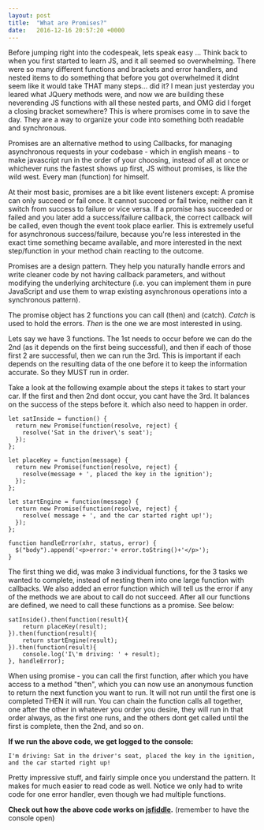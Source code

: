 ```yaml
---
layout: post
title:  "What are Promises?"
date:   2016-12-16 20:57:20 +0000
---
```



Before jumping right into the codespeak, lets speak easy ... Think back to when you first started to learn JS, and it all seemed so overwhelming. There were so many different functions and brackets and error handlers, and nested items to do something that before you got overwhelmed it didnt seem like it would take THAT many steps... did it? I mean just yesterday you leared what JQuery methods were, and now we are building these neverending JS functions with all these nested parts, and OMG did I forget a closing bracket somewhere? This is where promises come in to save the day. They are a way to organize your code into something both readable and synchronous. 

Promises are an alternative method to using Callbacks, for managing asynchronous requests in your codebase - which in english means - to make javascript run in the order of your choosing, instead of all at once or whichever runs the fastest shows up first, JS without promises, is like the wild west. Every man (function) for himself. 

At their most basic, promises are a bit like event listeners except:
A promise can only succeed or fail once. It cannot succeed or fail twice, neither can it switch from success to failure or vice versa. If a promise has succeeded or failed and you later add a success/failure callback, the correct callback will be called, even though the event took place earlier.
This is extremely useful for asynchronous success/failure, because you're less interested in the exact time something became available, and more interested in the next step/function in your method chain reacting to the outcome.

Promises are a design pattern. They help you naturally handle errors and write cleaner code by not having callback parameters, and without modifying the underlying architecture (i.e. you can implement them in pure JavaScript and use them to wrap existing asynchronous operations into a synchronous pattern).

The promise object has 2 functions you can call (then) and (catch). *Catch* is used to hold the errors.
*Then* is the one we are most interested in using. 

Lets say we have 3 functions. The 1st needs to occur before we can do the 2nd (as it depends on the first being successful), and then if each of those first 2 are successful, then we can run the 3rd. This is important if each depends on the resulting data of the one before it to keep the information accurate. So they MUST run in order. 

Take a look at the following example about the steps it takes to start your car. If the first and then 2nd dont occur, you cant have the 3rd. It balances on the success of the steps before it. which also need to happen in order. 

```
let satInside = function() {
  return new Promise(function(resolve, reject) {
    resolve('Sat in the driver\'s seat');
  });
};

let placeKey = function(message) {
  return new Promise(function(resolve, reject) {
    resolve(message + ', placed the key in the ignition');
  });
};

let startEngine = function(message) {
  return new Promise(function(resolve, reject) {
    resolve( message + ', and the car started right up!');
  });
};

function handleError(xhr, status, error) {
  $("body").append('<p>error:'+ error.toString()+'</p>');
}
```

The first thing we did, was make 3 individual functions, for the 3 tasks we wanted to complete, instead of nesting them into one large function with callbacks. We also added an error function which will tell us the error if any of the methods we are about to call do not succeed. After all our functions are defined, we need to call these functions as a promise. See below:

```
satInside().then(function(result){
	return placeKey(result);
}).then(function(result){
	return startEngine(result);
}).then(function(result){
	console.log('I\'m driving: ' + result);
}, handleError);
```

When using promise - you can call the first function, after which you have access to a method "then", which you can now use an anonymous function to return the next function you want to run. It will not run until the first one is completed THEN it will run. You can chain the function calls all together, one after the other in whatever you order you desire, they will run in that order always, as the first one runs, and the others dont get called until the first is complete, then the 2nd, and so on. 

**If we run the above code, we get logged to the console:**

`I'm driving: Sat in the driver's seat, placed the key in the ignition, and the car started right up!`

Pretty impressive stuff, and fairly simple once you understand the pattern. It makes for much easier to read code as well. Notice we only had to write code for one error handler, even though we had multiple functions. 

**Check out how the above code works on [jsfiddle](https://jsfiddle.net/jbok4/kyqkuLzj/2/).** (remember to have the console open)
